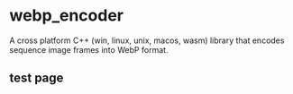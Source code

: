 # webp_encoder

A cross platform C++ (win, linux, unix, macos, wasm) library that encodes sequence image frames into WebP format.

## test page
